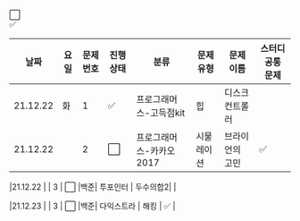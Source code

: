:white_large_square:     
:white_check_mark:

|날짜|요일|문제번호|진행상태|분류|문제 유형|문제 이름| 스터디 공통 문제 |
| ------ | ------ | ------ | ------ |------ | ------ | ------ | ------ |
|21.12.22 | 화 | 1 | :white_check_mark:  |프로그래머스-고득점kit|힙| 디스크 컨트롤러| |
|21.12.22 |  | 2 | :white_large_square:  |프로그래머스-카카오2017|시물레이션|브라이언의 고민|:white_check_mark: |

|21.12.22 |  | 3 | :white_large_square:  |백준| 투포인터 | 두수의합2| |

|21.12.23 |  | 3 | :white_large_square:  |백준| 다익스트라 | 해킹 | :white_check_mark: |


